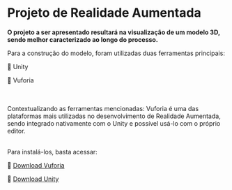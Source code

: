 #  Projeto de Realidade Aumentada
<f2 align = "left"> **O projeto a ser apresentado resultará na visualização de um modelo 3D, sendo melhor caracterizado ao longo do processo.**</f2> 

Para a construção do modelo, foram utilizadas duas ferramentas principais:
<p> 📌 Unity </p>
<p> 📌 Vuforia </p>
<br> </br>
Contextualizando as ferramentas mencionadas:
Vuforia é uma das plataformas mais utilizadas no desenvolvimento de Realidade Aumentada, sendo integrado nativamente com o Unity e possível usá-lo com o próprio editor. 
<br> </br>
<p>Para instalá-los, basta acessar:</p>
<p>📌 <a href="https://developer.vuforia.com/vui/auth/login?url=%2Fdownloads%2Fsdk%3F_%3D1678117884">Download Vuforia</a></p>
<p>📌 <a href="https://unity.com/download">Download Unity</a></p>
